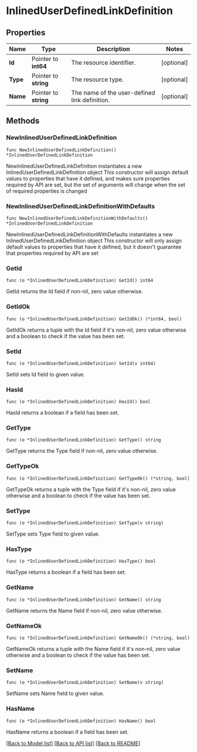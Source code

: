 # InlinedUserDefinedLinkDefinition

## Properties

Name | Type | Description | Notes
------------ | ------------- | ------------- | -------------
**Id** | Pointer to **int64** | The resource identifier. | [optional] 
**Type** | Pointer to **string** | The resource type. | [optional] 
**Name** | Pointer to **string** | The name of the user-defined link definition. | [optional] 

## Methods

### NewInlinedUserDefinedLinkDefinition

`func NewInlinedUserDefinedLinkDefinition() *InlinedUserDefinedLinkDefinition`

NewInlinedUserDefinedLinkDefinition instantiates a new InlinedUserDefinedLinkDefinition object
This constructor will assign default values to properties that have it defined,
and makes sure properties required by API are set, but the set of arguments
will change when the set of required properties is changed

### NewInlinedUserDefinedLinkDefinitionWithDefaults

`func NewInlinedUserDefinedLinkDefinitionWithDefaults() *InlinedUserDefinedLinkDefinition`

NewInlinedUserDefinedLinkDefinitionWithDefaults instantiates a new InlinedUserDefinedLinkDefinition object
This constructor will only assign default values to properties that have it defined,
but it doesn't guarantee that properties required by API are set

### GetId

`func (o *InlinedUserDefinedLinkDefinition) GetId() int64`

GetId returns the Id field if non-nil, zero value otherwise.

### GetIdOk

`func (o *InlinedUserDefinedLinkDefinition) GetIdOk() (*int64, bool)`

GetIdOk returns a tuple with the Id field if it's non-nil, zero value otherwise
and a boolean to check if the value has been set.

### SetId

`func (o *InlinedUserDefinedLinkDefinition) SetId(v int64)`

SetId sets Id field to given value.

### HasId

`func (o *InlinedUserDefinedLinkDefinition) HasId() bool`

HasId returns a boolean if a field has been set.

### GetType

`func (o *InlinedUserDefinedLinkDefinition) GetType() string`

GetType returns the Type field if non-nil, zero value otherwise.

### GetTypeOk

`func (o *InlinedUserDefinedLinkDefinition) GetTypeOk() (*string, bool)`

GetTypeOk returns a tuple with the Type field if it's non-nil, zero value otherwise
and a boolean to check if the value has been set.

### SetType

`func (o *InlinedUserDefinedLinkDefinition) SetType(v string)`

SetType sets Type field to given value.

### HasType

`func (o *InlinedUserDefinedLinkDefinition) HasType() bool`

HasType returns a boolean if a field has been set.

### GetName

`func (o *InlinedUserDefinedLinkDefinition) GetName() string`

GetName returns the Name field if non-nil, zero value otherwise.

### GetNameOk

`func (o *InlinedUserDefinedLinkDefinition) GetNameOk() (*string, bool)`

GetNameOk returns a tuple with the Name field if it's non-nil, zero value otherwise
and a boolean to check if the value has been set.

### SetName

`func (o *InlinedUserDefinedLinkDefinition) SetName(v string)`

SetName sets Name field to given value.

### HasName

`func (o *InlinedUserDefinedLinkDefinition) HasName() bool`

HasName returns a boolean if a field has been set.


[[Back to Model list]](../README.md#documentation-for-models) [[Back to API list]](../README.md#documentation-for-api-endpoints) [[Back to README]](../README.md)


